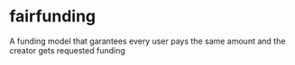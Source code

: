 # fairfunding
A funding model that garantees every user pays the same amount and the creator gets requested funding
